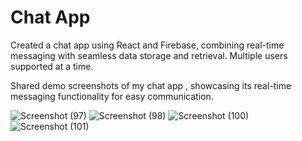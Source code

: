 # Chat App

Created a chat app using React and Firebase, combining real-time messaging with seamless data storage and retrieval.
Multiple users supported at a time.

Shared demo screenshots of my chat app , showcasing its real-time messaging functionality for easy communication.

![Screenshot (97)](https://github.com/vikas0kumar0sharma/chat-app/assets/98117549/07689dc7-7864-47fa-9155-13fb32db5264)
![Screenshot (98)](https://github.com/vikas0kumar0sharma/chat-app/assets/98117549/12791872-c4b9-410e-9b2a-9f7b5e341249)
![Screenshot (100)](https://github.com/vikas0kumar0sharma/chat-app/assets/98117549/a8c9b79d-2fb2-4548-bb9d-d02193ce700d)
![Screenshot (101)](https://github.com/vikas0kumar0sharma/chat-app/assets/98117549/a2a049f8-6843-43ab-8d7a-664b6280cecf)





